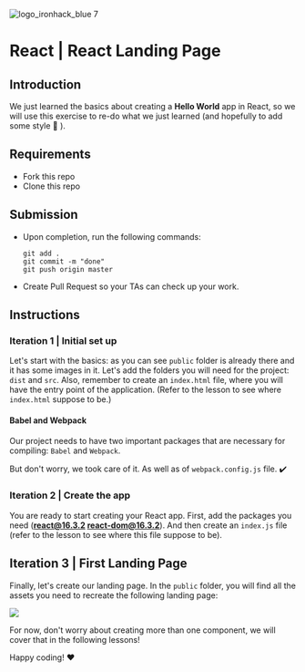 ![logo_ironhack_blue 7](https://user-images.githubusercontent.com/23629340/40541063-a07a0a8a-601a-11e8-91b5-2f13e4e6b441.png)

# React | React Landing Page

## Introduction

We just learned the basics about creating a **Hello World** app in React, so we will use this exercise to re-do what we just learned (and hopefully to add some style :blossom: ).

<!--  ![](https://s3-eu-west-1.amazonaws.com/ih-materials/uploads/upload_3e87cc1f09c32a09911a65d94c1bd4f0.png) -->

## Requirements

- Fork this repo
- Clone this repo

## Submission

- Upon completion, run the following commands:

  ```
  git add .
  git commit -m "done"
  git push origin master
  ```

- Create Pull Request so your TAs can check up your work.

## Instructions

### Iteration 1 | Initial set up

Let's start with the basics: as you can see `public` folder is already there and it has some images in it. Let's add the folders you will need for the project: `dist` and `src`. Also, remember to create an `index.html` file, where you will have the entry point of the application. (Refer to the lesson to see where `index.html` suppose to be.)

#### Babel and Webpack

Our project needs to have two important packages that are necessary for compiling: `Babel` and `Webpack`.

But don't worry, we took care of it. As well as of `webpack.config.js` file. :heavy_check_mark:

### Iteration 2 | Create the app

You are ready to start creating your React app. First, add the packages you need (**react@16.3.2 react-dom@16.3.2**). And then create an `index.js` file (refer to the lesson to see where this file suppose to be).

## Iteration 3 | First Landing Page

Finally, let's create our landing page. In the `public` folder, you will find all the assets you need to recreate the following landing page:

<!-- ![home](https://user-images.githubusercontent.com/23629340/43718926-863a3c7a-998c-11e8-803b-7c9bc87425bb.png) -->

![](https://s3-eu-west-1.amazonaws.com/ih-materials/uploads/upload_2c5c24ee05aa5fa68a76eee564ad44ee.png)

For now, don't worry about creating more than one component, we will cover that in the following lessons!

Happy coding! :heart:
